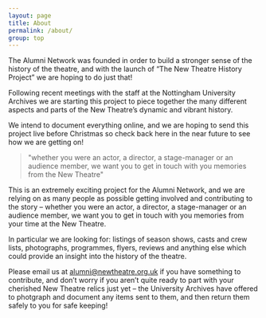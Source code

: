 ```yaml
---
layout: page
title: About
permalink: /about/
group: top
---
```


The Alumni Network was founded in order to build a stronger sense of the history of the theatre, and with the launch of “The New Theatre History Project” we are hoping to do just that!

Following recent meetings with the staff at the Nottingham University Archives we are starting this project to piece together the many different aspects and parts of the New Theatre’s dynamic and vibrant history.

We intend to document everything online, and we are hoping to send this project live before Christmas so check back here in the near future to see how we are getting on!

> "whether you were an actor, a director, a stage-manager or an audience member, we want you to get in touch with you memories from the New Theatre"

This is an extremely exciting project for the Alumni Network, and we are relying on as many people as possible getting involved and contributing to the story – whether you were an actor, a director, a stage-manager or an audience member, we want you to get in touch with you memories from your time at the New Theatre.

In particular we are looking for: listings of season shows, casts and crew lists, photographs, programmes, flyers, reviews and anything else which could provide an insight into the history of the theatre.

Please email us at alumni@newtheatre.org.uk if you have something to contribute, and don’t worry if you aren’t quite ready to part with your cherished New Theatre relics just yet – the University Archives have offered to photgraph and document any items sent to them, and then return them safely to you for safe keeping!
